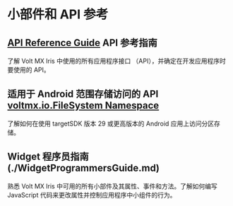 # 小部件和 API 参考
## [API Reference Guide](./APIReferenceGuide.md) API 参考指南
了解 Volt MX Iris 中使用的所有应用程序接口 （API），并确定在开发应用程序时要使用的 API。

## 适用于 Android 范围存储访问的 API [voltmx.io.FileSystem Namespace](https://opensource.hcltechsw.com/volt-mx-docs/docs/documentation/Iris/iris_api_dev_guide/content/voltmx.io.filesystem_functions.html)
了解如何在使用 targetSDK 版本 29 或更高版本的 Android 应用上访问分区存储。

## Widget 程序员指南(./WidgetProgrammersGuide.md)
熟悉 Volt MX Iris 中可用的所有小部件及其属性、事件和方法。了解如何编写 JavaScript 代码来更改属性并控制应用程序中小组件的行为。